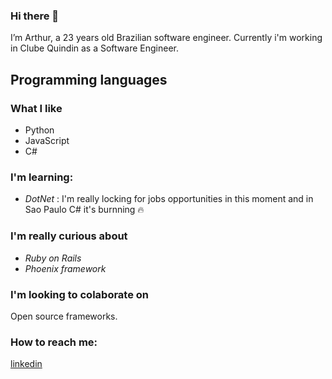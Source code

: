 ### Hi there 👋

<!--
**arthuralcorreia/arthuralcorreia** is a ✨ _special_ ✨ repository because its `README.md` (this file) appears on your GitHub profile.

Here are some ideas to get you started:

- 🔭 I’m currently working on ...
- 🌱 I’m currently learning ...
- 👯 I’m looking to collaborate on ...
- 🤔 I’m looking for help with ...
- 💬 Ask me about ...
- 📫 How to reach me: ...
- 😄 Pronouns: ...
- ⚡ Fun fact: ...
-->

I’m Arthur, a 23 years old Brazilian software engineer. Currently i'm working in Clube Quindin as a Software Engineer.

## Programming languages

### What I like

- Python
- JavaScript 
- C#

### I'm learning:

- *DotNet*
: I'm really locking for jobs opportunities in this moment and in Sao Paulo C# it's burnning 🔥

### I'm really curious about

- *Ruby on Rails*
- *Phoenix framework*

### I'm looking to colaborate on

Open source frameworks.

### How to reach me:

[linkedin](https://www.linkedin.com/in/arthuralvescorrea/)
